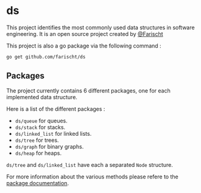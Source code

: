 # ds

This project identifies the most commonly used data structures in software engineering. It is an open source project created by [@Farischt](https://github.com/farischt)

This project is also a go package via the following command :

```bash
go get github.com/farischt/ds
```

## Packages

The project currently contains 6 different packages, one for each implemented data structure.

Here is a list of the different packages :

- `ds/queue` for queues.
- `ds/stack` for stacks.
- `ds/linked_list` for linked lists.
- `ds/tree` for trees.
- `ds/graph` for binary graphs.
- `ds/heap` for heaps.

`ds/tree` and `ds/linked_list` have each a separated `Node` structure.

For more information about the various methods please refere to the [package documentation](https://pkg.go.dev/github.com/farischt/ds).
